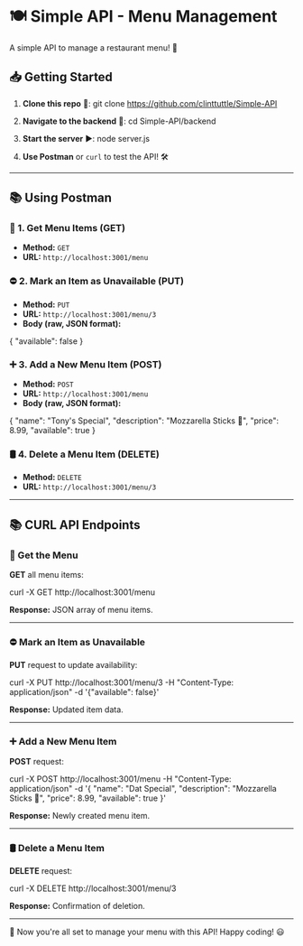 # 🍽️ Simple API - Menu Management

A simple API to manage a restaurant menu! 🚀

## 📥 Getting Started

1. **Clone this repo** 📂:
git clone https://github.com/clinttuttle/Simple-API

2. **Navigate to the backend** 📁:
cd Simple-API/backend

3. **Start the server** ▶️:
node server.js

4. **Use Postman** or `curl` to test the API! 🛠️

---

## 📚 Using Postman

### 📂 1. Get Menu Items (GET)
- **Method:** `GET`
- **URL:** `http://localhost:3001/menu`

### ⛔ 2. Mark an Item as Unavailable (PUT)
- **Method:** `PUT`
- **URL:** `http://localhost:3001/menu/3`
- **Body (raw, JSON format):**

{
"available": false
}


### ➕ 3. Add a New Menu Item (POST)
- **Method:** `POST`
- **URL:** `http://localhost:3001/menu`
- **Body (raw, JSON format):**

{
"name": "Tony's Special",
"description": "Mozzarella Sticks 🧀",
"price": 8.99,
"available": true
}


### 🛢️ 4. Delete a Menu Item (DELETE)
- **Method:** `DELETE`
- **URL:** `http://localhost:3001/menu/3`

---

## 📚 CURL API Endpoints

### 📝 Get the Menu
**GET** all menu items:

curl -X GET http://localhost:3001/menu

**Response:** JSON array of menu items.

---

### ⛔ Mark an Item as Unavailable
**PUT** request to update availability:

curl -X PUT http://localhost:3001/menu/3
-H "Content-Type: application/json"
-d '{"available": false}'

**Response:** Updated item data.

---

### ➕ Add a New Menu Item
**POST** request:

curl -X POST http://localhost:3001/menu
-H "Content-Type: application/json"
-d '{
"name": "Dat Special",
"description": "Mozzarella Sticks 🧀",
"price": 8.99,
"available": true
}'

**Response:** Newly created menu item.

---

### 🛢️ Delete a Menu Item
**DELETE** request:

curl -X DELETE http://localhost:3001/menu/3

**Response:** Confirmation of deletion.

---

🎉 Now you're all set to manage your menu with this API! Happy coding! 😃



